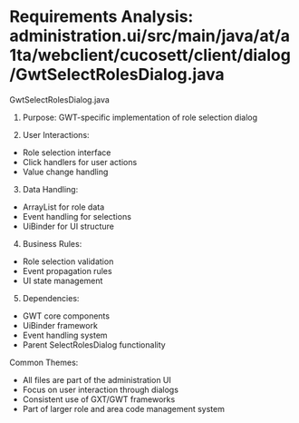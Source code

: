 # Requirements Analysis: administration.ui/src/main/java/at/a1ta/webclient/cucosett/client/dialog/GwtSelectRolesDialog.java

GwtSelectRolesDialog.java
1. Purpose: GWT-specific implementation of role selection dialog

2. User Interactions:
- Role selection interface
- Click handlers for user actions
- Value change handling

3. Data Handling:
- ArrayList for role data
- Event handling for selections
- UiBinder for UI structure

4. Business Rules:
- Role selection validation
- Event propagation rules
- UI state management

5. Dependencies:
- GWT core components
- UiBinder framework
- Event handling system
- Parent SelectRolesDialog functionality

Common Themes:
- All files are part of the administration UI
- Focus on user interaction through dialogs
- Consistent use of GXT/GWT frameworks
- Part of larger role and area code management system